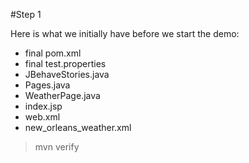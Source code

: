 #Step 1

Here is what we initially have before we start the demo:
* final pom.xml
* final test.properties
* JBehaveStories.java
* Pages.java
* WeatherPage.java
* index.jsp
* web.xml
* new_orleans_weather.xml

>	mvn verify
